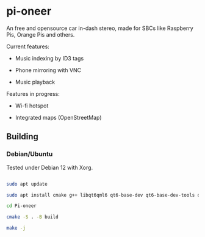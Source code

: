 # pi-oneer

An free and opensource car in-dash stereo, made for SBCs like Raspberry Pis, Orange Pis and others.

Current features:

- Music indexing by ID3 tags

- Phone mirroring with VNC

- Music playback

Features in progress:

- Wi-fi hotspot

- Integrated maps (OpenStreetMap)



## Building

### Debian/Ubuntu

Tested under Debian 12 with Xorg.

```bash

sudo apt update

sudo apt install cmake g++ libqt6qml6 qt6-base-dev qt6-base-dev-tools qt6-declarative-dev pkg-config libid3-* libvncserver-dev libxcb-xinerama0 qml6-module-qtquick-controls qml6-module-qtquick-layouts qml6-module-qtquick-window qml6-module-qtqml-workerscript libqt6svg6 qml6-module-qtquick-templates qt6-multimedia-dev

cd Pi-oneer

cmake -S . -B build

make -j

```
